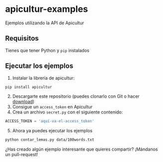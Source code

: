# apicultur-examples
Ejemplos utilizando la API de Apicultur


## Requisitos
Tienes que tener Python y `pip` instalados

## Ejecutar los ejemplos
 1. Instalar la librería de apicultur:

```python
pip install apicultur
```

 2. Descargarte este repositorio (puedes clonarlo con Git o hacer [download](https://github.com/Lingwars/apicultur-examples/archive/master.zip))
 3. Consigue un `access_token` en Apicultur
 4. Crea un archivo `secret.py` con el siguiente contenido:

```python
ACCESS_TOKEN = 'aquí-va-el-access_token'
```
 5. Ahora ya puedes ejecutar los ejemplos
 
```bash
python contar_lemas.py data/100words.txt
```

¿Has creado algún ejemplo interesante que quieres compartir? ¡Mándanos un pull-request!
